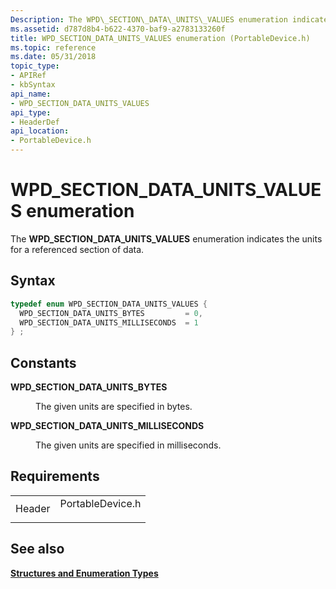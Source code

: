 ```yaml
---
Description: The WPD\_SECTION\_DATA\_UNITS\_VALUES enumeration indicates the units for a referenced section of data.
ms.assetid: d787d8b4-b622-4370-baf9-a2783133260f
title: WPD_SECTION_DATA_UNITS_VALUES enumeration (PortableDevice.h)
ms.topic: reference
ms.date: 05/31/2018
topic_type: 
- APIRef
- kbSyntax
api_name: 
- WPD_SECTION_DATA_UNITS_VALUES
api_type: 
- HeaderDef
api_location: 
- PortableDevice.h
---
```


# WPD\_SECTION\_DATA\_UNITS\_VALUES enumeration

The **WPD\_SECTION\_DATA\_UNITS\_VALUES** enumeration indicates the units for a referenced section of data.

## Syntax


```C++
typedef enum WPD_SECTION_DATA_UNITS_VALUES { 
  WPD_SECTION_DATA_UNITS_BYTES         = 0,
  WPD_SECTION_DATA_UNITS_MILLISECONDS  = 1
} ;
```



## Constants

<dl> <dt>

<span id="WPD_SECTION_DATA_UNITS_BYTES"></span><span id="wpd_section_data_units_bytes"></span>**WPD\_SECTION\_DATA\_UNITS\_BYTES**
</dt> <dd>

The given units are specified in bytes.

</dd> <dt>

<span id="WPD_SECTION_DATA_UNITS_MILLISECONDS"></span><span id="wpd_section_data_units_milliseconds"></span>**WPD\_SECTION\_DATA\_UNITS\_MILLISECONDS**
</dt> <dd>

The given units are specified in milliseconds.

</dd> </dl>

## Requirements



|                   |                                                                                             |
|-------------------|---------------------------------------------------------------------------------------------|
| Header<br/> | <dl> <dt>PortableDevice.h</dt> </dl> |



## See also

<dl> <dt>

[**Structures and Enumeration Types**](structures-and-enumeration-types.md)
</dt> </dl>

 

 




